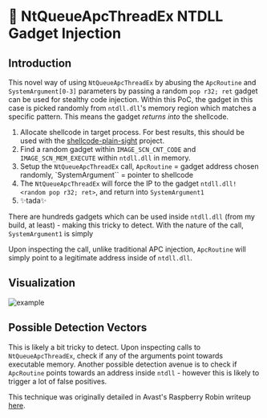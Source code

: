 # 🧪 NtQueueApcThreadEx NTDLL Gadget Injection
## Introduction
This novel way of using `NtQueueApcThreadEx` by abusing the `ApcRoutine` and `SystemArgument[0-3]` parameters by passing a random `pop r32; ret` gadget can be used for stealthy code injection. Within this PoC, the gadget in this case is picked randomly from `ntdll.dll`'s memory region which matches a specific pattern. This means the gadget _returns into_ the shellcode.

1. Allocate shellcode in target process. For best results, this should be used with the [shellcode-plain-sight](https://github.com/LloydLabs/shellcode-plain-sight) project.
2. Find a random gadget within `IMAGE_SCN_CNT_CODE` and `IMAGE_SCN_MEM_EXECUTE` within `ntdll.dll` in memory.
3. Setup the `NtQueueApcThreadEx` call, `ApcRoutine` = gadget address chosen randomly, `SystemArgument`` = pointer to shellcode
4. The `NtQueueApcThreadEx` will force the IP to the gadget `ntdll.dll!<random pop r32; ret>`, and return into `SystemArgument1`
5. ✨tada✨

There are hundreds gadgets which can be used inside `ntdll.dll` (from my build, at least) - making this tricky to detect. With the nature of the call, `SystemArgument1` is simply

Upon inspecting the call, unlike traditional APC injection, `ApcRoutine` will simply point to a legitimate address inside of `ntdll.dll`.

## Visualization

![example](https://i.imgur.com/QJ43HuW.jpeg)

## Possible Detection Vectors
This is likely a bit tricky to detect. Upon inspecting calls to `NtQueueApcThreadEx`, check if any of the arguments point towards executable memory. Another possible detection avenue is to check if `ApcRoutine` points towards an address inside `ntdll` - however this is likely to trigger a lot of false positives.

This technique was originally detailed in Avast's Raspberry Robin writeup [here](https://decoded.avast.io/janvojtesek/raspberry-robins-roshtyak-a-little-lesson-in-trickery/).